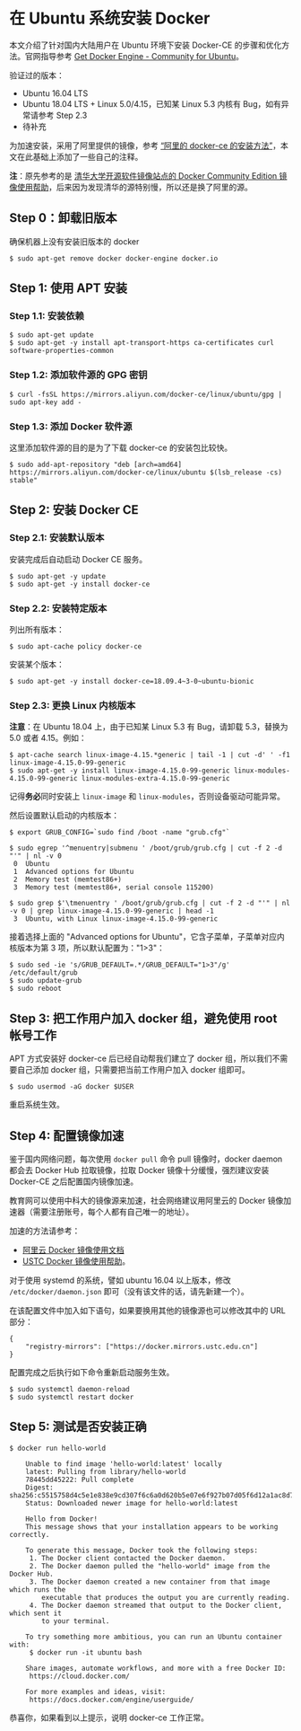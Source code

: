 # 在 Ubuntu 系统安装 Docker

本文介绍了针对国内大陆用户在 Ubuntu 环境下安装 Docker-CE 的步骤和优化方法。官网指导参考 [Get Docker Engine - Community for Ubuntu](https://docs.docker.com/install/linux/docker-ce/ubuntu/)。

验证过的版本：

- Ubuntu 16.04 LTS
- Ubuntu 18.04 LTS + Linux 5.0/4.15，已知某 Linux 5.3 内核有 Bug，如有异常请参考 Step 2.3
- 待补充

为加速安装，采用了阿里提供的镜像，参考 [“阿里的 docker-ce 的安装方法”](https://developer.aliyun.com/mirror/docker-ce?spm=a2c6h.13651102.0.0.53322f70PlMeFc)，本文在此基础上添加了一些自己的注释。

**注**：原先参考的是 [清华大学开源软件镜像站点的 Docker Community Edition 镜像使用帮助](https://mirror.tuna.tsinghua.edu.cn/help/docker-ce/)，后来因为发现清华的源特别慢，所以还是换了阿里的源。

## Step 0：卸载旧版本

  确保机器上没有安装旧版本的 docker

    $ sudo apt-get remove docker docker-engine docker.io

## Step 1: 使用 APT 安装

### Step 1.1: 安装依赖

    $ sudo apt-get update
    $ sudo apt-get -y install apt-transport-https ca-certificates curl software-properties-common


### Step 1.2: 添加软件源的 GPG 密钥

    $ curl -fsSL https://mirrors.aliyun.com/docker-ce/linux/ubuntu/gpg | sudo apt-key add -


### Step 1.3: 添加 Docker 软件源


  这里添加软件源的目的是为了下载 docker-ce 的安装包比较快。

    $ sudo add-apt-repository "deb [arch=amd64] https://mirrors.aliyun.com/docker-ce/linux/ubuntu $(lsb_release -cs) stable"


## Step 2: 安装 Docker CE

### Step 2.1: 安装默认版本

  安装完成后自动启动 Docker CE 服务。


    $ sudo apt-get -y update
    $ sudo apt-get -y install docker-ce

### Step 2.2: 安装特定版本

  列出所有版本：

    $ sudo apt-cache policy docker-ce

  安装某个版本：

    $ sudo apt-get -y install docker-ce=18.09.4~3-0~ubuntu-bionic


### Step 2.3: 更换 Linux 内核版本

  **注意**：在 Ubuntu 18.04 上，由于已知某 Linux 5.3 有 Bug，请卸载 5.3，替换为 5.0 或者 4.15。例如：

    $ apt-cache search linux-image-4.15.*generic | tail -1 | cut -d' ' -f1
    linux-image-4.15.0-99-generic
    $ sudo apt-get -y install linux-image-4.15.0-99-generic linux-modules-4.15.0-99-generic linux-modules-extra-4.15.0-99-generic

  记得**务必**同时安装上 `linux-image` 和 `linux-modules`，否则设备驱动可能异常。

  然后设置默认启动的内核版本：

    $ export GRUB_CONFIG=`sudo find /boot -name "grub.cfg"`

    $ sudo egrep '^menuentry|submenu ' /boot/grub/grub.cfg | cut -f 2 -d "'" | nl -v 0
     0	Ubuntu
     1	Advanced options for Ubuntu
     2	Memory test (memtest86+)
     3	Memory test (memtest86+, serial console 115200)

    $ sudo grep $'\tmenuentry ' /boot/grub/grub.cfg | cut -f 2 -d "'" | nl -v 0 | grep linux-image-4.15.0-99-generic | head -1
     3	Ubuntu, with Linux linux-image-4.15.0-99-generic

  接着选择上面的 "Advanced options for Ubuntu"，它含子菜单，子菜单对应内核版本为第 3 项，所以默认配置为："1>3"：

    $ sudo sed -ie 's/GRUB_DEFAULT=.*/GRUB_DEFAULT="1>3"/g' /etc/default/grub
    $ sudo update-grub
    $ sudo reboot

## Step 3: 把工作用户加入 docker 组，避免使用 root 帐号工作

  APT 方式安装好 docker-ce 后已经自动帮我们建立了 docker 组，所以我们不需要自己添加 docker 组，只需要把当前工作用户加入 docker 组即可。

    $ sudo usermod -aG docker $USER


  重启系统生效。


## Step 4: 配置镜像加速

  鉴于国内网络问题，每次使用 `docker pull` 命令 pull 镜像时，docker daemon 都会去 Docker Hub 拉取镜像，拉取 Docker 镜像十分缓慢，强烈建议安装 Docker-CE 之后配置国内镜像加速。

  教育网可以使用中科大的镜像源来加速，社会网络建议用阿里云的 Docker 镜像加速器（需要注册账号，每个人都有自己唯一的地址）。

  加速的方法请参考：

  * [阿里云 Docker 镜像使用文档](https://help.aliyun.com/document_detail/60750.html)
  * [USTC Docker 镜像使用帮助](https://lug.ustc.edu.cn/wiki/mirrors/help/docker)。

  对于使用 systemd 的系统，譬如 ubuntu 16.04 以上版本，修改 `/etc/docker/daemon.json` 即可（没有该文件的话，请先新建一个）。

  在该配置文件中加入如下语句，如果要换用其他的镜像源也可以修改其中的 URL 部分：

    {
        "registry-mirrors": ["https://docker.mirrors.ustc.edu.cn"]
    }


  配置完成之后执行如下命令重新启动服务生效。


    $ sudo systemctl daemon-reload
    $ sudo systemctl restart docker


## Step 5: 测试是否安装正确

    $ docker run hello-world

        Unable to find image 'hello-world:latest' locally
        latest: Pulling from library/hello-world
        78445dd45222: Pull complete
        Digest: sha256:c5515758d4c5e1e838e9cd307f6c6a0d620b5e07e6f927b07d05f6d12a1ac8d7
        Status: Downloaded newer image for hello-world:latest

        Hello from Docker!
        This message shows that your installation appears to be working correctly.

        To generate this message, Docker took the following steps:
         1. The Docker client contacted the Docker daemon.
         2. The Docker daemon pulled the "hello-world" image from the Docker Hub.
         3. The Docker daemon created a new container from that image which runs the
            executable that produces the output you are currently reading.
         4. The Docker daemon streamed that output to the Docker client, which sent it
            to your terminal.

        To try something more ambitious, you can run an Ubuntu container with:
         $ docker run -it ubuntu bash

        Share images, automate workflows, and more with a free Docker ID:
         https://cloud.docker.com/

        For more examples and ideas, visit:
         https://docs.docker.com/engine/userguide/


  恭喜你，如果看到以上提示，说明 docker-ce 工作正常。

